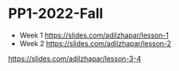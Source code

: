 # PP1-2022-Fall

- Week 1
https://slides.com/adilzhapar/lesson-1
- Week 2
https://slides.com/adilzhapar/lesson-2

https://slides.com/adilzhapar/lesson-3-4
